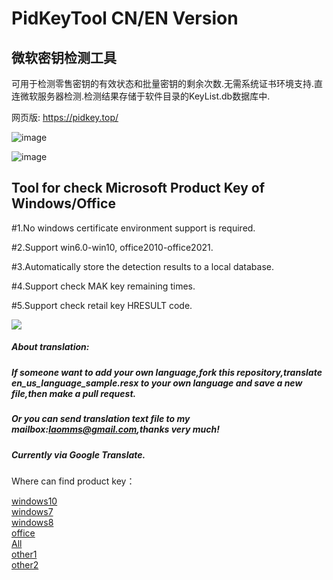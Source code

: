 # PidKeyTool  CN/EN Version

## 微软密钥检测工具

可用于检测零售密钥的有效状态和批量密钥的剩余次数.无需系统证书环境支持.直连微软服务器检测.检测结果存储于软件目录的KeyList.db数据库中.  


网页版: https://pidkey.top/

![image](https://github.com/laomms/PidKeyBatch/blob/master/checks.gif)

![image](https://github.com/laomms/PidKeyBatch/blob/master/record.gif)

## Tool for check Microsoft Product Key of Windows/Office

#1.No windows certificate environment support is required.

#2.Support win6.0-win10, office2010-office2021.

#3.Automatically store the detection results to a local database.

#4.Support check MAK key remaining times.

#5.Support check retail key HRESULT code.
 
 [![](https://www.paypalobjects.com/en_US/i/btn/btn_donateCC_LG.gif)](https://www.sandbox.paypal.com/donate?hosted_button_id=WTE9HCGSXGTAN)
 
##### About translation:
##### If someone want to add your own language,fork this repository,translate en_us_language_sample.resx to your own language and save a new file,then make a pull request.
##### Or you can send translation text file to my mailbox:laomms@gmail.com,thanks very much!
##### Currently via Google Translate. 

Where can find product key：

[windows10](https://philka.ru/forum/topic/46610-kliuchi-aktivatcii-windows-10-vse-redaktcii/page-309)  
[windows7](https://philka.ru/forum/topic/46608-kliuchi-aktivatcii-windows-7-vsekh-redaktcii/page-134)  
[windows8](https://philka.ru/forum/topic/46609-kliuchi-aktivatcii-windows-8-81-vsekh-redaktcii/page-89)  
[office](https://philka.ru/forum/topic/47480-kliuchi-aktivatcii-microsoft-office-all-version/page-115?hl=office)  
[All](http://forum.rsload.net/)  
[other1](https://vn-z.vn/threads/tong-hop-key-windows-va-office.10945/)   
[other2](https://www.aihao.cc/)   







